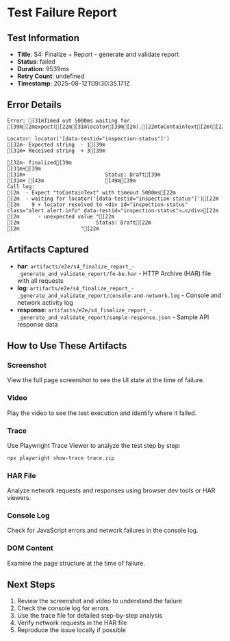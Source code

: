 # Test Failure Report

## Test Information
- **Title**: S4: Finalize + Report - generate and validate report
- **Status**: failed
- **Duration**: 9539ms
- **Retry Count**: undefined
- **Timestamp**: 2025-08-12T09:30:35.171Z

## Error Details
```
Error: [31mTimed out 5000ms waiting for [39m[2mexpect([22m[31mlocator[39m[2m).[22mtoContainText[2m([22m[32mexpected[39m[2m)[22m

Locator: locator('[data-testid="inspection-status"]')
[32m- Expected string  - 1[39m
[31m+ Received string  + 3[39m

[32m- finalized[39m
[31m+[39m
[31m+                          Status: Draft[39m
[31m+ [43m                    [49m[39m
Call log:
[2m  - Expect "toContainText" with timeout 5000ms[22m
[2m  - waiting for locator('[data-testid="inspection-status"]')[22m
[2m    9 × locator resolved to <div id="inspection-status" class="alert alert-info" data-testid="inspection-status">…</div>[22m
[2m      - unexpected value "[22m
[2m                         Status: Draft[22m
[2m                    "[22m

```

## Artifacts Captured
- **har**: `artifacts/e2e/s4_finalize_report_-_generate_and_validate_report/fe-be.har` - HTTP Archive (HAR) file with all requests
- **log**: `artifacts/e2e/s4_finalize_report_-_generate_and_validate_report/console-and-network.log` - Console and network activity log
- **response**: `artifacts/e2e/s4_finalize_report_-_generate_and_validate_report/sample-response.json` - Sample API response data

## How to Use These Artifacts

### Screenshot
View the full page screenshot to see the UI state at the time of failure.

### Video
Play the video to see the test execution and identify where it failed.

### Trace
Use Playwright Trace Viewer to analyze the test step by step:
```bash
npx playwright show-trace trace.zip
```

### HAR File
Analyze network requests and responses using browser dev tools or HAR viewers.

### Console Log
Check for JavaScript errors and network failures in the console log.

### DOM Content
Examine the page structure at the time of failure.

## Next Steps
1. Review the screenshot and video to understand the failure
2. Check the console log for errors
3. Use the trace file for detailed step-by-step analysis
4. Verify network requests in the HAR file
5. Reproduce the issue locally if possible
